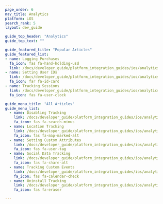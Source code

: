```yaml
---
page_order: 6
nav_title: Analytics
platform: iOS
search_rank: 5
layout: dev_guide

guide_top_header: "Analytics"
guide_top_text: ""

guide_featured_title: "Popular Articles"
guide_featured_list:
- name: Logging Purchases
  fa_icon: fas fa-hand-holding-usd
  link: /docs/developer_guide/platform_integration_guides/ios/analytics/logging_purchases/
- name: Setting User IDs
  link: /docs/developer_guide/platform_integration_guides/ios/analytics/setting_user_ids/
  fa_icon: far fa-id-card
- name: Tracking Sessions
  link: /docs/developer_guide/platform_integration_guides/ios/analytics/tracking_sessions/
  fa_icon: fas fa-user-clock

guide_menu_title: "All Articles"
guide_menu_list:
  - name: Disabling Tracking
    link: /docs/developer_guide/platform_integration_guides/ios/analytics/disabling_tracking/
    fa_icon: fas fa-search-minus
  - name: Location Tracking
    link: /docs/developer_guide/platform_integration_guides/ios/analytics/location_tracking/
    fa_icon: fas fa-map-marked-alt
  - name: Setting Custom Attributes
    link: /docs/developer_guide/platform_integration_guides/ios/analytics/setting_custom_attributes/
    fa_icon: fas fa-user-tag
  - name: Social Data Tracking
    link: /docs/developer_guide/platform_integration_guides/ios/analytics/social_data_tracking/
    fa_icon: fas fa-share-alt
  - name: Tracking Custom Events
    link: /docs/developer_guide/platform_integration_guides/ios/analytics/tracking_custom_events/
    fa_icon: fas fa-calendar-check
  - name: Uninstall Tracking
    link: /docs/developer_guide/platform_integration_guides/ios/analytics/uninstall_tracking/
    fa_icon: fas fa-eraser

---
```

